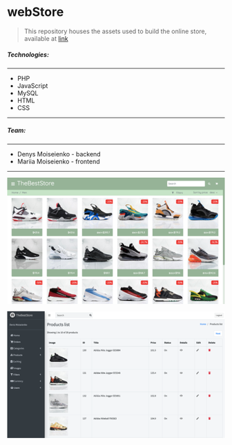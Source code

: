 # webStore

> This repository houses the assets used to build the online store, available at [link](https://thebeststore.mariia.top)

##### Technologies:

---
- PHP
- JavaScript
- MySQL
- HTML
- CSS
---

##### Team:

---
- Denys Moiseienko - backend
- Mariia Moiseienko - frontend
---
![webStore](https://github.com/DenysMoiseienko/webStore/blob/master/public/images/for_readme1.png)

![webStore](https://github.com/DenysMoiseienko/webStore/blob/master/public/images/for_readme2.png)
